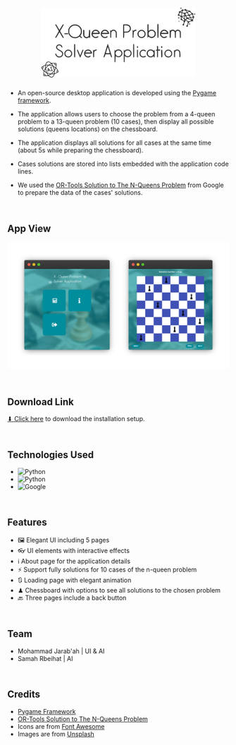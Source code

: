 <h1 align='center'><img src='./Codes/data/images/logo.svg' width='350px'></h1>

- An open-source desktop application is developed using the [Pygame framework](https://www.pygame.org).

- The application allows users to choose the problem from a 4-queen problem to a 13-queen problem (10 cases), then display all possible solutions (queens locations) on the chessboard.

- The application displays all solutions for all cases at the same time (about 5s while preparing the chessboard).

- Cases solutions are stored into lists embedded with the application code lines.

- We used the [OR-Tools Solution to The N-Queens Problem](https://developers.google.com/optimization) from Google to prepare the data of the cases' solutions.

<br>

## App View
<p align='center'><img src='./Codes/data/images/app-view.png'></p>

<br>


## Download Link
<a href='./Installation Setup/X-Queen Problem Solver Application.exe' download>⬇ Click here</a> to download the installation setup.

<br>


## Technologies Used
* ![Python](https://img.shields.io/badge/Python-346b98?style=for-the-badge&logo=python&logoColor=white)
* ![Python](https://img.shields.io/badge/Pygame-00897b?style=for-the-badge&logo=python&logoColor=f7ce46)
* ![Google](https://img.shields.io/badge/OR_Tools-EEEEEE?style=for-the-badge&logo=google&logoColor=#4086f4)

<br>

## Features
* 🖼 Elegant UI including 5 pages
* 👓 UI elements with interactive effects
* ℹ️ About page for the application details
* ⚡ Support fully solutions for 10 cases of the n-queen problem
* 🔃 Loading page with elegant animation
* ♟ Chessboard with options to see all solutions to the chosen problem
* 🔙 Three pages include a back button

<br>

## Team
* Mohammad Jarab'ah | UI & AI
* Samah Rbeihat | AI

<br>

## Credits
* [Pygame Framework](https://www.pygame.org)
* [OR-Tools Solution to The N-Queens Problem](https://developers.google.com/optimization/cp/queens)
* Icons are from [Font Awesome](https://fontawesome.com)
* Images are from [Unsplash](https://unsplash.com)

